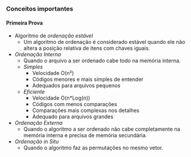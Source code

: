 ### Conceitos importantes

#### Primeira Prova
* Algoritmo de *ordenação estável*
	* Um algoritmo de ordenação é considerado estável quando ele não altera a posição relativa de itens com chaves iguais.
* *Ordenação Interna*
	* Quando o arquivo a ser ordenado cabe todo na memória interna.
	* *Simples*
		* Velocidade O(n²)
		* Códigos menores e mais simples de entender
		* Adequados para arquivos pequenos
	* *Eficiente*
		* Velocidade O(n\*Log(n))
		* Códigos com menos comparações
		* Comparações mais complexas nos detalhes
		* Adequado para arquivos grandes
* *Ordenação Externa*
	* Quando o algoritmo a ser ordenado não cabe completamente na memória interna e precisa de memória secundária.
* *Ordenação in Situ*
	* Quando o algoritmo faz as permutações no mesmo vetor.
